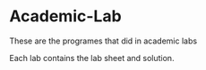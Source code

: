 # Academic-Lab

These are the programes that did in academic labs

Each lab contains the lab sheet and solution.
